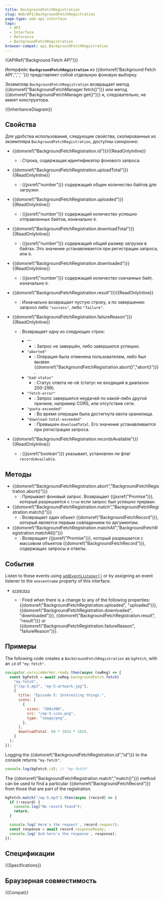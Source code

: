 ```yaml
---
title: BackgroundFetchRegistration
slug: Web/API/BackgroundFetchRegistration
page-type: web-api-interface
tags:
  - API
  - Interface
  - Reference
  - BackgroundFetchRegistration
browser-compat: api.BackgroundFetchRegistration
---
```


{{APIRef("Background Fetch API")}}

Интерфейс **`BackgroundFetchRegistration`** из {{domxref('Background Fetch API','','',' ')}} представляет собой отдельную фоновую выборку.

Экземпляр `BackgroundFetchRegistration` возвращает метод {{domxref("BackgroundFetchManager.fetch()")}} или метод {{domxref("BackgroundFetchManager.get()")}} и, следовательно, не имеет конструктора.

{{InheritanceDiagram}}

## Свойства

Для удобства использования, следующие свойства, скопированные из экземпляра `BackgroundFetchRegistration`, доступны синхронно:

- {{domxref("BackgroundFetchRegistration.id")}}{{ReadOnlyInline}}
  - : Строка, содержащая идентификатор фонового запроса.
- {{domxref("BackgroundFetchRegistration.uploadTotal")}}{{ReadOnlyInline}}
  - : {{jsxref("number")}} содержащий общее количество байтов для загрузки.
- {{domxref("BackgroundFetchRegistration.uploaded")}}{{ReadOnlyInline}}
  - : {{jsxref("number")}} содержащий количество успешно отправленных байтов, изначально `0`.
- {{domxref("BackgroundFetchRegistration.downloadTotal")}}{{ReadOnlyInline}}
  - : {{jsxref("number")}} содержащий общий размер загрузки в байтах. Это значение устанавливается при регистрации запроса, или `0`.
- {{domxref("BackgroundFetchRegistration.downloaded")}}{{ReadOnlyInline}}
  - : {{jsxref("number")}} содержащий количество скачанных байт, изначально `0`.
- {{domxref("BackgroundFetchRegistration.result")}}{{ReadOnlyInline}}
  - : Изначально возвращает пустую строку, а по завершению запросо либо `"success"`, либо `"failure"`.
- {{domxref("BackgroundFetchRegistration.failureReason")}}{{ReadOnlyInline}}

  - : Возвращает одну из следующих строк:

    - `""`
      - : Запрос не завершён, либо завершился успешно.
    - `"aborted"`
      - : Операция была отменена пользователем, либо был вызван {{domxref("BackgroundFetchRegistration.abort()","abort()")}}.
    - `"bad-status"`
      - : Статус ответа не-ok (статус не входящий в диапазон 200-299).
    - `"fetch-error"`
      - : Запрос завершился неудачей по какой-либо другой причине, например CORS, или отсутствие сети.
    - `"quota-exceeded"`
      - : Во время операции была достигнута квота хранилища.
    - `"download-total-exceeded"`
      - : Превышен `downloadTotal`. Его значение устанавливается при регистрации запроса.

- {{domxref("BackgroundFetchRegistration.recordsAvailable")}}{{ReadOnlyInline}}
  - : {{jsxref("boolean")}} указывает, установлен ли флаг `recordsAvailable`.

## Методы

- {{domxref("BackgroundFetchRegistration.abort","BackgroundFetchRegistration.abort()")}}
  - : Прерывает фоновый запрос. Возвращает {{jsxref("Promise")}}, который разрешается с `true` если запрос был успешно прерван.
- {{domxref("BackgroundFetchRegistration.match","BackgroundFetchRegistration.match()")}}
  - : Возвращает один объект {{domxref("BackgroundFetchRecord")}}, который является первым совпадением по аргументам.
- {{domxref("BackgroundFetchRegistration.matchAll","BackgroundFetchRegistration.matchAll()")}}
  - : Возвращает {{jsxref("Promise")}}, который разрешается с массивом объектов {{domxref("BackgroundFetchRecord")}}, содержащих запросы и ответы.

## События

Listen to these events using [`addEventListener()`](/en-US/docs/Web/API/EventTarget/addEventListener) or by assigning an event listener to the `oneventname` property of this interface.

- [`progress`](/en-US/docs/Web/API/BackgroundFetchRegistration/progress_event)

  - : Fired when there is a change to any of the following properties:
    {{domxref("BackgroundFetchRegistration.uploaded", "uploaded")}},
    {{domxref("BackgroundFetchRegistration.downloaded", "downloaded")}},
    {{domxref("BackgroundFetchRegistration.result", "result")}} or
    {{domxref("BackgroundFetchRegistration.failureReason", "failureReason")}}.

## Примеры

The following code creates a `BackGroundFetchRegistration` as `bgFetch`, with an `id` of `"my-fetch"`.

```js
navigator.serviceWorker.ready.then(async (swReg) => {
  const bgFetch = await swReg.backgroundFetch.fetch(
    "my-fetch",
    ["/ep-5.mp3", "ep-5-artwork.jpg"],
    {
      title: "Episode 5: Interesting things.",
      icons: [
        {
          sizes: "300x300",
          src: "/ep-5-icon.png",
          type: "image/png",
        },
      ],
      downloadTotal: 60 * 1024 * 1024,
    }
  );
});
```

Logging the {{domxref("BackgroundFetchRegistration.id","id")}} to the console returns `"my-fetch"`.

```js
console.log(bgFetch.id); // "my-fetch"
```

The {{domxref("BackgroundFetchRegistration.match","match()")}} method can be used to find a particular {{domxref("BackgroundFetchRecord")}} from those that are part of the registration.

```js
bgFetch.match("/ep-5.mp3").then(async (record) => {
  if (!record) {
    console.log("No record found");
    return;
  }

  console.log(`Here's the request`, record.request);
  const response = await record.responseReady;
  console.log(`And here's the response`, response);
});
```

## Спецификации

{{Specifications}}

## Браузерная совместимость

{{Compat}}
